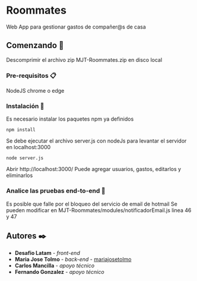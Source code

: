 # Roommates

Web App para gestionar gastos de compañer@s de casa

## Comenzando 🚀

Descomprimir el archivo zip MJT-Roommates.zip en disco local

### Pre-requisitos 📋

NodeJS
chrome o edge

### Instalación 🔧

Es necesario instalar los paquetes npm ya definidos

```
npm install
```

Se debe ejecutar el archivo server.js con nodeJs para levantar el servidor en localhost:3000

```
node server.js
```

Abrir http://localhost:3000/
Puede agregar usuarios, gastos, editarlos y eliminarlos

### Analice las pruebas end-to-end 🔩

Es posible que falle por el bloqueo del servicio de email de hotmail
Se pueden modificar en
MJT-Roommates/modules/notificadorEmail.js
linea 46 y 47

## Autores ✒️

- **Desafio Latam** - _front-end_
- **Maria Jose Tolmo** - _back-end_ - [mariajosetolmo](https://github.com/mariajosetolmo)
- **Carlos Mancilla** - _apoyo técnico_
- **Fernando Gonzalez** - _apoyo técnico_
